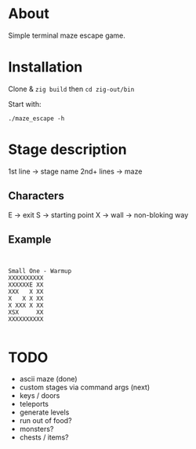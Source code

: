 
# About

Simple terminal maze escape game.

# Installation

Clone & `zig build` then `cd zig-out/bin`

Start with:
```
./maze_escape -h
```

# Stage description

1st line -> stage name
2nd+ lines -> maze

## Characters

E -> exit
S -> starting point
X -> wall
<space> -> non-bloking way

## Example

```


Small One - Warmup
XXXXXXXXXX
XXXXXXE XX
XXX   X XX
X   X X XX
X XXX X XX
XSX     XX
XXXXXXXXXX


```


# TODO

+ ascii maze (done)
+ custom stages via command args (next)
+ keys / doors
+ teleports
+ generate levels
+ run out of food?
+ monsters?
+ chests / items?

